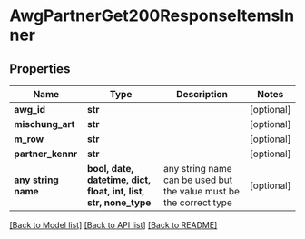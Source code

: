# AwgPartnerGet200ResponseItemsInner


## Properties
Name | Type | Description | Notes
------------ | ------------- | ------------- | -------------
**awg_id** | **str** |  | [optional] 
**mischung_art** | **str** |  | [optional] 
**m_row** | **str** |  | [optional] 
**partner_kennr** | **str** |  | [optional] 
**any string name** | **bool, date, datetime, dict, float, int, list, str, none_type** | any string name can be used but the value must be the correct type | [optional]

[[Back to Model list]](../README.md#documentation-for-models) [[Back to API list]](../README.md#documentation-for-api-endpoints) [[Back to README]](../README.md)


